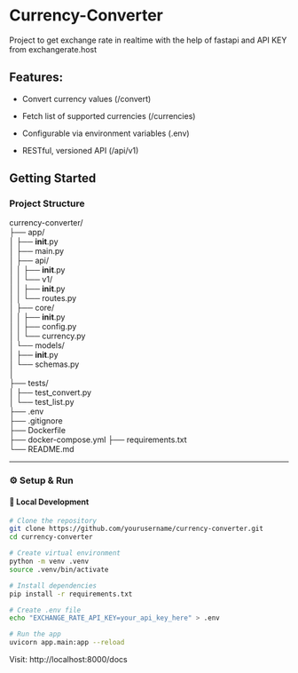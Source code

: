 # Currency-Converter
Project to get exchange rate in realtime with the help of fastapi and API KEY from exchangerate.host

## Features:
- Convert currency values (/convert)

- Fetch list of supported currencies (/currencies)

- Configurable via environment variables (.env)

- RESTful, versioned API (/api/v1)

## Getting Started

### Project Structure

currency-converter/<br>
├── app/<br>
│   ├── __init__.py<br>
│   ├── main.py          
│   ├── api/<br>
│   │   ├── __init__.py<br>
│   │   └── v1/<br>
│   │       ├── __init__.py<br>
│   │       └── routes.py      <br>
│   ├── core/<br>
│   │   ├── __init__.py<br>
│   │   ├── config.py       
│   │   └── currency.py        <br>
│   └── models/<br>
│       ├── __init__.py<br>
│       └── schemas.py             
│<br>
├── tests/<br>
│   ├── test_convert.py       
│   └── test_list.py<br>
├── .env               <br>
├── .gitignore<br>
├── Dockerfile<br>
├── docker-compose.yml
├── requirements.txt<br>
└── README.md<br>

---

### ⚙️ Setup & Run

#### 🔧 Local Development

```bash
# Clone the repository
git clone https://github.com/yourusername/currency-converter.git
cd currency-converter

# Create virtual environment
python -m venv .venv
source .venv/bin/activate

# Install dependencies
pip install -r requirements.txt

# Create .env file
echo "EXCHANGE_RATE_API_KEY=your_api_key_here" > .env

# Run the app
uvicorn app.main:app --reload

```
Visit: http://localhost:8000/docs

